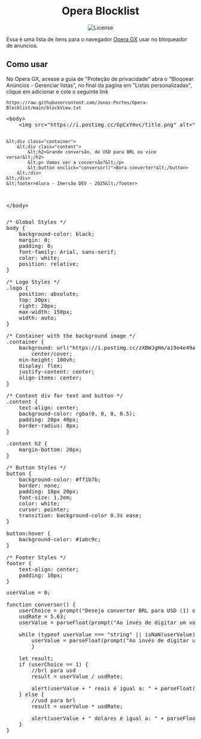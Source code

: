 <h1 align="center">Opera Blocklist</h1>

<p align="center">
  <img alt="License" src="https://img.shields.io/static/v1?label=license&message=MIT&color=49AA26&labelColor=000000">
</p>

Essa é uma lista de itens para o navegador [Opera GX](https://opera.com/pt-br/gx) usar no bloqueador de anuncios.

## Como usar

No Opera GX, acesse a guia de "Proteção de privacidade" abra o "Bloquear Anúncios - Gerenciar listas", no final da pagina em "Listas personalizadas", clique em adicionar e cole o seguinte link

```
https://raw.githubusercontent.com/Jonas-Portes/Opera-Blocklist/main/blockView.txt
```


<div class="codepen" data-height="300" data-default-tab="html,result" data-slug-hash="OPJqPKp" data-pen-title="Aula 1 - Conversor de moedas" data-user="Jonas-portes"  data-prefill='{"title":"Aula 1 - Conversor de moedas","tags":["imersaodev","alura"],"scripts":[],"stylesheets":[]}'>
  <pre data-lang="html">&lt;body>
	&lt;img src="https://i.postimg.cc/GpCxYmvc/title.png" alt="Logo" class="logo">

	&lt;div class="container">
		&lt;div class="content">
			&lt;h2>Grande conversão, de USD para BRL ou vice versa!&lt;/h2>
			&lt;p> Vamos ver a conversão?&lt;/p>
			&lt;button onclick="conversor()">Bora converter!&lt;/button>
		&lt;/div>
	&lt;/div>
	&lt;footer>Alura - Imersão DEV - 2025&lt;/footer>
&lt;/body></pre>
  <pre data-lang="css">/* Global Styles */
body {
	background-color: black;
	margin: 0;
	padding: 0;
	font-family: Arial, sans-serif;
	color: white;
	position: relative;
}

/* Logo Styles */
.logo {
	position: absolute;
	top: 20px;
	right: 20px;
	max-width: 150px;
	width: auto;
}

/* Container with the background image */
.container {
	background: url("https://i.postimg.cc/zXBWJgHm/a19e4e49a05d5f2385ec71be97c5f482.jpg") no-repeat center
		center/cover;
	min-height: 100vh;
	display: flex;
	justify-content: center;
	align-items: center;
}

/* Content div for text and button */
.content {
	text-align: center;
	background-color: rgba(0, 0, 0, 0.5);
	padding: 20px 40px;
	border-radius: 8px;
}

.content h2 {
	margin-bottom: 20px;
}

/* Button Styles */
button {
	background-color: #ff1b7b;
	border: none;
	padding: 10px 20px;
	font-size: 1.2em;
	color: white;
	cursor: pointer;
	transition: background-color 0.3s ease;
}

button:hover {
	background-color: #1abc9c;
}

/* Footer Styles */
footer {
	text-align: center;
	padding: 10px;
}
</pre>
  <pre data-lang="js">userValue = 0;

function conversor() {
	userChoice = prompt("Deseja converter BRL para USD (1) ou USD para BRL (2) ?");
	usdRate = 5.63;
	userValue = parseFloat(prompt("Ao invés de digitar um valor com vírgula, use ponto. Exemplo: 1.99"));
		
	while (typeof userValue === "string" || isNaN(userValue)){
		userValue = parseFloat(prompt("Ao invés de digitar um valor com vírgula, use ponto. Exemplo: 1.99"));
		}
	
	let result;
	if (userChoice == 1) {
		//brl para usd
		result = userValue / usdRate;
	
		alert(userValue + " reais é igual a: " + parseFloat(result.toFixed(2)) + " dolares");
	} else {
		//usd para brl
		result = userValue * usdRate;
		
		alert(userValue + " dolares é igual a: " + parseFloat(result.toFixed(2)) + " reais");
	}
}


</pre></div>
<script async src="https://public.codepenassets.com/embed/index.js"></script>
